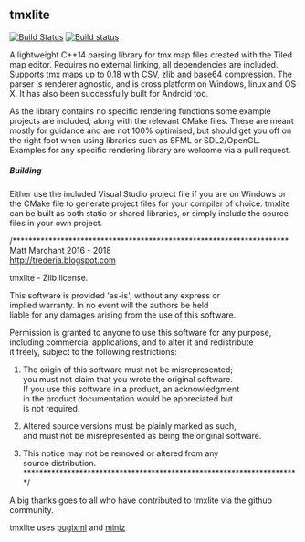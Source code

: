 tmxlite
-------

[![Build Status](https://img.shields.io/travis/fallahn/tmxlite.svg?branch=master&label=*nix)](https://travis-ci.org/fallahn/tmxlite)
[![Build status](https://ci.appveyor.com/api/projects/status/qhhh1geu47uoi2lj/branch/master?svg=true)](https://ci.appveyor.com/project/fallahn/tmxlite/branch/master)

A lightweight C++14 parsing library for tmx map files created with the Tiled
map editor. Requires no external linking, all dependencies are included.
Supports tmx maps up to 0.18 with CSV, zlib and base64 compression. The parser
is renderer agnostic, and is cross platform on Windows, linux and OS X. It 
has also been successfully built for Android too.

As the library contains no specific rendering functions some example projects
are included, along with the relevant CMake files. These are meant
mostly for guidance and are not 100% optimised, but should get you off on the right
foot when using libraries such as SFML or SDL2/OpenGL. Examples for any specific
rendering library are welcome via a pull request.

##### Building
Either use the included Visual Studio project file if you are on Windows
or the CMake file to generate project files for your compiler of choice. tmxlite
can be built as both static or shared libraries, or simply include the source
files in your own project.

/*********************************************************************  
Matt Marchant 2016 - 2018  
http://trederia.blogspot.com  

tmxlite - Zlib license.  

This software is provided 'as-is', without any express or  
implied warranty. In no event will the authors be held  
liable for any damages arising from the use of this software.  

Permission is granted to anyone to use this software for any purpose,  
including commercial applications, and to alter it and redistribute  
it freely, subject to the following restrictions:  

1. The origin of this software must not be misrepresented;  
you must not claim that you wrote the original software.  
If you use this software in a product, an acknowledgment  
in the product documentation would be appreciated but  
is not required.  

2. Altered source versions must be plainly marked as such,  
and must not be misrepresented as being the original software.  

3. This notice may not be removed or altered from any  
source distribution.  
*********************************************************************/

A big thanks goes to all who have contributed to tmxlite via the github community.  

tmxlite uses [pugixml](http://pugixml.org/) and [miniz](https://github.com/richgel999/miniz)